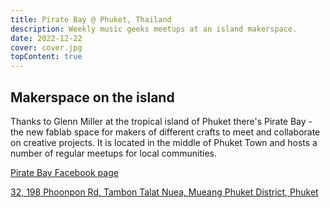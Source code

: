 ```yaml
---
title: Pirate Bay @ Phuket, Thailand
description: Weekly music geeks meetups at an island makerspace.
date: 2022-12-22
cover: cover.jpg
topContent: true
---
```


## Makerspace on the island

Thanks to Glenn Miller at the tropical island of Phuket there's Pirate Bay - the new fablab space for makers of different crafts to meet and collaborate on creative projects. It is located in the middle of Phuket Town and hosts a number of regular meetups for local communities. 

[Pirate Bay Facebook page](https://www.facebook.com/piratebayphuket)

[32, 198 Phoonpon Rd, Tambon Talat Nuea, Mueang Phuket District, Phuket](https://goo.gl/maps/fNEg5spC2Mj11L1u7)